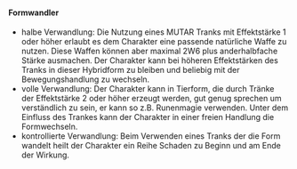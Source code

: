 #### Formwandler

* halbe Verwandlung: Die Nutzung eines MUTAR Tranks mit Effektstärke 1 oder höher erlaubt es dem Charakter eine
passende natürliche Waffe zu nutzen. Diese Waffen können aber maximal 2W6 plus anderhalbfache Stärke ausmachen. Der
Charakter kann bei höheren Effektstärken des Tranks in dieser Hybridform zu bleiben und beliebig mit der
Bewegungshandlung zu wechseln.
* volle Verwandlung: Der Charakter kann in Tierform, die durch Tränke der Effektstärke 2 oder höher erzeugt werden,
gut genug sprechen um verständlich zu sein, er kann so z.B. Runenmagie verwenden. Unter dem Einfluss des Trankes kann
der Charakter in einer freien Handlung die Formwechseln.
* kontrollierte Verwandlung: Beim Verwenden eines Tranks der die Form wandelt heilt der Charakter ein Reihe Schaden zu
Beginn und am Ende der Wirkung.
